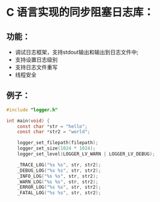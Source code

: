# C 语言实现的同步阻塞日志库：
## 功能：
- 调试日志框架，支持stdout输出和输出到日志文件中;
- 支持设置日志级别
- 支持日志文件重写
- 线程安全

## 例子：
```c
#include "logger.h"

int main(void) {
    const char *str = "hello";
    const char *str2 = "world";

    logger_set_filepath(filepath);
    logger_set_size(1024 * 1024);
    logger_set_level(LOGGER_LV_WARN | LOGGER_LV_DEBUG);

    _TRACE_LOG("%s %s", str, str2);
    _DEBUG_LOG("%s %s", str, str2);
    _INFO_LOG("%s %s", str, str2);
    _WARN_LOG("%s %s", str, str2);
    _ERROR_LOG("%s %s", str, str2);
    _FATAL_LOG("%s %s", str, str2);

```
